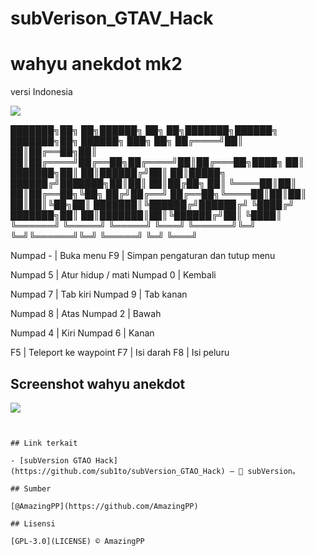# subVerison_GTAV_Hack
# wahyu anekdot mk2
versi Indonesia

[![](https://img.shields.io/badge/Powerd%20By-subVersion-brightgreen)](https://github.com/sub1to/subVersion_GTAO_Hack)

███████╗██╗   ██╗██████╗ ██╗   ██╗███████╗██████╗ ███████╗██╗ ██████╗ ███╗   ██╗
██╔════╝██║   ██║██╔══██╗██║   ██║██╔════╝██╔══██╗██╔════╝██║██╔═══██╗████╗  ██║
███████╗██║   ██║██████╔╝██║   ██║█████╗  ██████╔╝███████╗██║██║   ██║██╔██╗ ██║
╚════██║██║   ██║██╔══██╗╚██╗ ██╔╝██╔══╝  ██╔══██╗╚════██║██║██║   ██║██║╚██╗██║
███████║╚██████╔╝██████╔╝ ╚████╔╝ ███████╗██║  ██║███████║██║╚██████╔╝██║ ╚████║
╚══════╝ ╚═════╝ ╚═════╝   ╚═══╝  ╚══════╝╚═╝  ╚═╝╚══════╝╚═╝ ╚═════╝ ╚═╝  ╚═══╝
                                                                                


Numpad - | Buka menu
F9       | Simpan pengaturan dan tutup menu

Numpad 5 | Atur hidup / mati
Numpad 0 | Kembali

Numpad 7 | Tab kiri
Numpad 9 | Tab kanan

Numpad 8 | Atas
Numpad 2 | Bawah

Numpad 4 | Kiri
Numpad 6 | Kanan

F5       | Teleport ke waypoint
F7       | Isi darah
F8       | Isi peluru

## Screenshot wahyu anekdot
<img src="https://gabrielkheisa.github.io/img/wahyu.gif">

```


## Link terkait

- [subVersion GTAO Hack](https://github.com/sub1to/subVersion_GTAO_Hack) — 💌 subVersion。

## Sumber

[@AmazingPP](https://github.com/AmazingPP)

## Lisensi

[GPL-3.0](LICENSE) © AmazingPP

